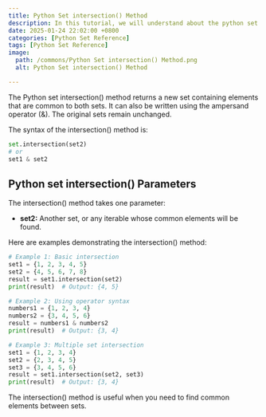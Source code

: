 ```yaml
---
title: Python Set intersection() Method 
description: In this tutorial, we will understand about the python set intersection() method and its uses.
date: 2025-01-24 22:02:00 +0800
categories: [Python Set Reference]
tags: [Python Set Reference]
image:
  path: /commons/Python Set intersection() Method.png
  alt: Python Set intersection() Method 

---
```


The Python set intersection() method returns a new set containing elements that are common to both sets. It can also be written using the ampersand operator (&). The original sets remain unchanged.

The syntax of the intersection() method is:

```python
set.intersection(set2)
# or
set1 & set2
```

<script type="text/javascript">
	atOptions = {
		'key' : 'f934c5057f4cfe34762901514605d248',
		'format' : 'iframe',
		'height' : 180,
		'width' : 800,
		'params' : {}
	};
</script>
<script type="text/javascript" src="https://www.highperformanceformat.com/f934c5057f4cfe34762901514605d248/invoke.js"></script>
## Python set intersection() Parameters

<script type="text/javascript">
	atOptions = {
		'key' : 'f934c5057f4cfe34762901514605d248',
		'format' : 'iframe',
		'height' : 180,
		'width' : 800,
		'params' : {}
	};
</script>
<script type="text/javascript" src="https://www.highperformanceformat.com/f934c5057f4cfe34762901514605d248/invoke.js"></script>
The intersection() method takes one parameter:

* **set2:** Another set, or any iterable whose common elements will be found.

<script type="text/javascript">
	atOptions = {
		'key' : 'f934c5057f4cfe34762901514605d248',
		'format' : 'iframe',
		'height' : 180,
		'width' : 800,
		'params' : {}
	};
</script>
<script type="text/javascript" src="https://www.highperformanceformat.com/f934c5057f4cfe34762901514605d248/invoke.js"></script>
Here are examples demonstrating the intersection() method:

```python
# Example 1: Basic intersection
set1 = {1, 2, 3, 4, 5}
set2 = {4, 5, 6, 7, 8}
result = set1.intersection(set2)
print(result)  # Output: {4, 5}

# Example 2: Using operator syntax
numbers1 = {1, 2, 3, 4}
numbers2 = {3, 4, 5, 6}
result = numbers1 & numbers2
print(result)  # Output: {3, 4}

# Example 3: Multiple set intersection
set1 = {1, 2, 3, 4}
set2 = {2, 3, 4, 5}
set3 = {3, 4, 5, 6}
result = set1.intersection(set2, set3)
print(result)  # Output: {3, 4}
```

The intersection() method is useful when you need to find common elements between sets.